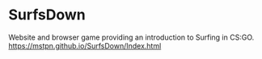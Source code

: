 # SurfsDown
Website and browser game providing an introduction to Surfing in CS:GO.
https://mstpn.github.io/SurfsDown/Index.html
